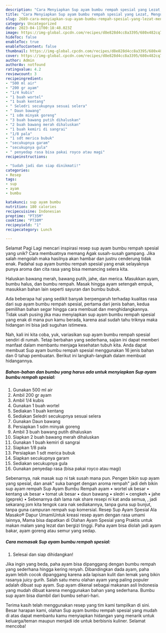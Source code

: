 ```yaml
---
description: "Cara Menyiapkan Sup ayam bumbu rempah spesial yang Lezat, Mengugah Selera"
title: "Cara Menyiapkan Sup ayam bumbu rempah spesial yang Lezat, Mengugah Selera"
slug: 2689-cara-menyiapkan-sup-ayam-bumbu-rempah-spesial-yang-lezat-mengugah-selera
category: Uncategorized
date: 2023-04-11T00:18:48.023Z
image: https://img-global.cpcdn.com/recipes/d8e828d4cc8a3395/680x482cq70/sup-ayam-bumbu-rempah-spesial-foto-resep-utama.jpg
hideToc: false
enableToc: true
enableTocContent: false
thumbnail: https://img-global.cpcdn.com/recipes/d8e828d4cc8a3395/680x482cq70/sup-ayam-bumbu-rempah-spesial-foto-resep-utama.jpg
cover: https://img-global.cpcdn.com/recipes/d8e828d4cc8a3395/680x482cq70/sup-ayam-bumbu-rempah-spesial-foto-resep-utama.jpg
author: Admin
authorAv: notfound
ratingvalue: 4.2
reviewcount: 3
recipeingredient:
- "500 ml air"
- "200 gr ayam"
- "1/4 kubis"
- "1 buah wortel"
- "1 buah kentang"
- " Seledri secukupnya sesuai selera"
- " Daun bawang"
- "1 sdm minyak goreng"
- "3 buah bawang putih dihaluskan"
- "2 buah bawang merah dihaluskan"
- "1 buah kemiri di sangrai"
- "1/8 pala"
- "1 sdt merica bubuk"
- "secukupnya garam"
- "secukupnya gula"
- " penyedap rasa bisa pakai royco atau magi"
recipeinstructions:

- "Sudah jadi dan siap dinikmati!"
categories:
- Resep
tags:
- sup
- ayam
- bumbu

katakunci: sup ayam bumbu 
nutrition: 180 calories
recipecuisine: Indonesian
preptime: "PT35M"
cooktime: "PT38M"
recipeyield: "1"
recipecategory: Lunch

---
```



Selamat Pagi Lagi mencari inspirasi resep sup ayam bumbu rempah spesial yang unik? Cara membuatnya memang Agak susah-susah gampang. Jika salah mengolah maka hasilnya akan hambar dan justru cenderung tidak enak. Padahal sup ayam bumbu rempah spesial yang enak selayaknya punya aroma dan cita rasa yang bisa memancing selera kita.


Haluskan bawang merah, bawang putih, jahe, dan merica. Masukkan ayam, bumbu halus, dan bumbu rempah. Masak hingga ayam setengah empuk, masukkan bahan lain seperti sayuran dan bumbu bubuk.

Ada beberapa hal yang sedikit banyak berpengaruh terhadap kualitas rasa dari sup ayam bumbu rempah spesial, pertama dari jenis bahan, kedua pemilihan bahan segar hingga cara membuat dan menghidangkannya. Tidak usah pusing jika mau menyiapkan sup ayam bumbu rempah spesial yang enak di mana pun kamu berada, karena asal sudah tahu triknya maka hidangan ini bisa jadi suguhan istimewa.


Nah, kali ini kita coba, yuk, variasikan sup ayam bumbu rempah spesial sendiri di rumah. Tetap berbahan yang sederhana, sajian ini dapat memberi manfaat dalam membantu menjaga kesehatan tubuh kita. Anda dapat membuat Sup ayam bumbu rempah spesial menggunakan 16 jenis bahan dan 0 tahap pembuatan. Berikut ini langkah-langkah dalam membuat hidangannya.

<!--inarticleads1-->

##### Bahan-bahan dan bumbu yang harus ada untuk menyiapkan Sup ayam bumbu rempah spesial:

1. Gunakan 500 ml air
1. Ambil 200 gr ayam
1. Ambil 1/4 kubis
1. Gunakan 1 buah wortel
1. Sediakan 1 buah kentang
1. Sediakan  Seledri secukupnya sesuai selera
1. Gunakan  Daun bawang
1. Persiapkan 1 sdm minyak goreng
1. Ambil 3 buah bawang putih dihaluskan
1. Siapkan 2 buah bawang merah dihaluskan
1. Gunakan 1 buah kemiri di sangrai
1. Siapkan 1/8 pala
1. Persiapkan 1 sdt merica bubuk
1. Siapkan secukupnya garam
1. Sediakan secukupnya gula
1. Gunakan  penyedap rasa (bisa pakai royco atau magi)


Sebenarnya, nak masak sup ni tak susah mana pun. Pengen bikin sup ayam yang spesial, dan anak&#34; suka banget dengan aroma rempah&#34; jadi deh bikin sup ayam rempah Sup Ayam Bumbu Rempah ayam • wortel uk besar • kentang uk besar • tomat uk besar • daun bawang • sledri • cengkeh • jahe (geprek) • Sebenarnya dah lama nak share resepi ni kat anda semua, , jadi sekarang jom kita tengok cara nak sediakannya, tanpa guna sup bunjut, tanpa guna campuran rempah sup komersial. Resep Sup Ayam Spesial Ala Masako® Dapur UmamiUntuk kreasi resep ayam dengan rasa umami lainnya, Mama bisa dapatkan di Olahan Ayam Spesial yang Praktis untuk makan malam yang lezat dan bergizi tinggi. Paha ayam bisa diolah jadi ayam bakar, ayam goreng atau semur yang sedap. 

<!--inarticleads2-->

##### Cara memasak Sup ayam bumbu rempah spesial:


1. Selesai dan siap dihidangkan!

Jika ingin yang beda, paha ayam bisa dipanggang dengan bumbu rempah yang sederhana hingga kering renyah. Dibandingkan dada ayam, paha ayam lebih cocok dipanggang karena ada lapisan kulit dan lemak yang bikin rasanya juicy gurih. Salah satu menu olahan ayam yang paling populer adalah dibuat sup ayam. Sup ayam dikenal sebagai makanan asli Indonesia yang mudah dibuat karena menggunakan bahan yang sederhana. Bumbu sup ayam bisa diambil dari bumbu sehari-hari. 

Terima kasih telah menggunakan resep yang tim kami tampilkan di sini. Besar harapan kami, olahan Sup ayam bumbu rempah spesial yang mudah di atas dapat membantu kamu menyiapkan hidangan yang menarik untuk keluarga/teman maupun menjadi ide untuk berbisnis kuliner. Selamat mencoba!
